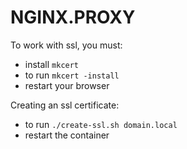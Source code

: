 # NGINX.PROXY

To work with ssl, you must:
- install ```mkcert```
- to run ```mkcert -install```
- restart your browser

Creating an ssl certificate:
- to run ```./create-ssl.sh domain.local```
- restart the container